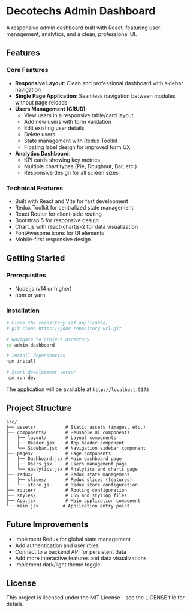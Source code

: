 # Decotechs Admin Dashboard

A responsive admin dashboard built with React, featuring user management, analytics, and a clean, professional UI.

## Features

### Core Features
- **Responsive Layout**: Clean and professional dashboard with sidebar navigation
- **Single Page Application**: Seamless navigation between modules without page reloads
- **Users Management (CRUD)**:
  - View users in a responsive table/card layout
  - Add new users with form validation
  - Edit existing user details
  - Delete users
  - State management with Redux Toolkit
  - Floating label design for improved form UX
- **Analytics Dashboard**:
  - KPI cards showing key metrics
  - Multiple chart types (Pie, Doughnut, Bar, etc.)
  - Responsive design for all screen sizes

### Technical Features
- Built with React and Vite for fast development
- Redux Toolkit for centralized state management
- React Router for client-side routing
- Bootstrap 5 for responsive design
- Chart.js with react-chartjs-2 for data visualization
- FontAwesome icons for UI elements
- Mobile-first responsive design

## Getting Started

### Prerequisites
- Node.js (v14 or higher)
- npm or yarn

### Installation

```bash
# Clone the repository (if applicable)
# git clone https://your-repository-url.git

# Navigate to project directory
cd admin-dashboard

# Install dependencies
npm install

# Start development server
npm run dev
```

The application will be available at `http://localhost:5173`

## Project Structure

```
src/
├── assets/           # Static assets (images, etc.)
├── components/       # Reusable UI components
│   ├── layout/       # Layout components
│   ├── Header.jsx    # App header component
│   └── Sidebar.jsx   # Navigation sidebar component
├── pages/            # Page components
│   ├── Dashboard.jsx # Main dashboard page
│   ├── Users.jsx     # Users management page
│   └── Analytics.jsx # Analytics and charts page
├── redux/            # Redux state management
│   ├── slices/       # Redux slices (features)
│   └── store.js      # Redux store configuration
├── router/           # Routing configuration
├── styles/           # CSS and styling files
├── App.jsx           # Main application component
└── main.jsx         # Application entry point
```

## Future Improvements

- Implement Redux for global state management
- Add authentication and user roles
- Connect to a backend API for persistent data
- Add more interactive features and data visualizations
- Implement dark/light theme toggle

## License

This project is licensed under the MIT License - see the LICENSE file for details.
